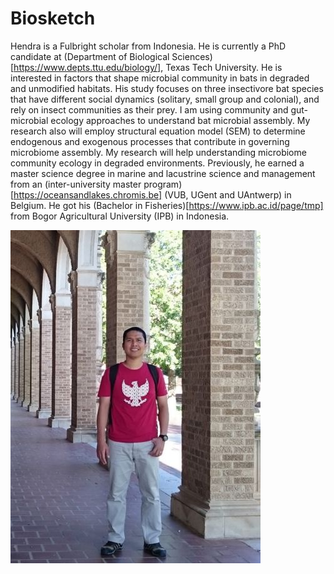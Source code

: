 # Biosketch

Hendra is a Fulbright scholar from Indonesia. He is currently a PhD candidate at (Department of Biological Sciences)[https://www.depts.ttu.edu/biology/], Texas Tech University. He is interested in factors that shape microbial community in bats in degraded and unmodified habitats. His study focuses on three insectivore bat species that have different social dynamics (solitary, small group and colonial), and rely on insect communities as their prey. I am using community and gut-microbial ecology approaches to understand bat microbial assembly. My research also will employ structural equation model (SEM) to determine endogenous and exogenous processes that contribute in governing microbiome assembly. My research will help understanding microbiome community ecology in degraded environments. Previously, he earned a master science degree in marine and lacustrine science and management from an (inter-university master program)[https://oceansandlakes.chromis.be] (VUB, UGent and UAntwerp) in Belgium. He got his (Bachelor in Fisheries)[https://www.ipb.ac.id/page/tmp] from Bogor Agricultural University (IPB) in Indonesia.

![](/docs/myself2.jpg)
